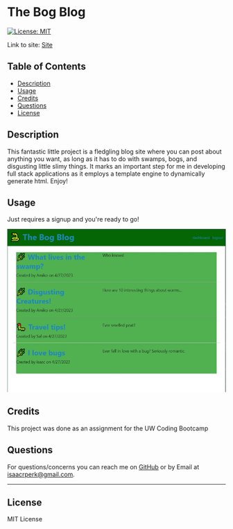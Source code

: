# The Bog Blog

[![License: MIT](https://img.shields.io/badge/License-MIT-yellow.svg)](https://opensource.org/licenses/MIT)

Link to site: [Site](https://the-bog-blog.herokuapp.com/)


## Table of Contents

- [Description](#description)
- [Usage](#usage)
- [Credits](#credits)
- [Questions](#questions)
- [License](#license)

## Description

This fantastic little project is a fledgling blog site where you can post about anything you want, as long as it has to do with swamps, bogs, and disgusting little slimy things. It marks an important step for me in developing full stack applications as it employs a template engine to dynamically generate html. Enjoy!

## Usage

Just requires a signup and you're ready to go!

![screenshot](/assets/screencap.JPG)

## Credits

This project was done as an assignment for the UW Coding Bootcamp

## Questions

For questions/concerns you can reach me on [GitHub](https://github.com/dingbat-weasel) or by Email at isaacrperk@gmail.com.

---

## License

MIT License
